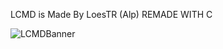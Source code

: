 LCMD is Made By LoesTR (Alp)
REMADE WITH C

![LCMDBanner](https://github.com/user-attachments/assets/f7a54364-f998-45a7-8560-f02d596c5014)
